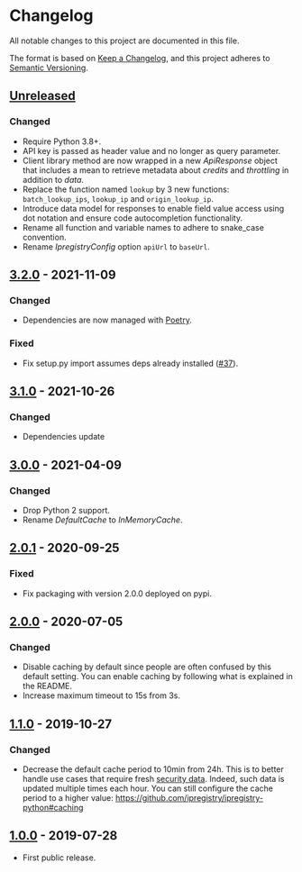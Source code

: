 # Changelog

All notable changes to this project are documented in this file.

The format is based on [Keep a Changelog](https://keepachangelog.com/en/1.0.0/),
and this project adheres to [Semantic Versioning](https://semver.org/spec/v2.0.0.html).

## [Unreleased]
### Changed
- Require Python 3.8+.
- API key is passed as header value and no longer as query parameter.
- Client library method are now wrapped in a new _ApiResponse_ object that includes a mean to retrieve metadata 
  about _credits_ and _throttling_ in addition to _data_.
- Replace the function named `lookup` by 3 new functions: `batch_lookup_ips`, `lookup_ip` and `origin_lookup_ip`.
- Introduce data model for responses to enable field value access using dot notation and ensure code autocompletion functionality.
- Rename all function and variable names to adhere to snake_case convention.
- Rename _IpregistryConfig_ option `apiUrl` to `baseUrl`.

## [3.2.0] - 2021-11-09
### Changed
- Dependencies are now managed with [Poetry](https://python-poetry.org).
### Fixed
- Fix setup.py import assumes deps already installed ([#37](https://github.com/ipregistry/ipregistry-python/issues/37)).

## [3.1.0] - 2021-10-26
### Changed
- Dependencies update

## [3.0.0] - 2021-04-09
### Changed
- Drop Python 2 support.
- Rename _DefaultCache_ to _InMemoryCache_.

## [2.0.1] - 2020-09-25
### Fixed
- Fix packaging with version 2.0.0 deployed on pypi.

## [2.0.0] - 2020-07-05
### Changed
- Disable caching by default since people are often confused by this default setting. You can enable caching by following what is explained in the README.
- Increase maximum timeout to 15s from 3s.

## [1.1.0] - 2019-10-27
### Changed
- Decrease the default cache period to 10min from 24h. 
This is to better handle use cases that require fresh [security data](https://ipregistry.co/docs/proxy-tor-threat-detection#content). 
Indeed, such data is updated multiple times each hour. 
You can still configure the cache period to a higher value:
https://github.com/ipregistry/ipregistry-python#caching

## [1.0.0] - 2019-07-28
- First public release.

[Unreleased]: https://github.com/ipregistry/ipregistry-javascript/compare/3.2.0...HEAD
[3.2.0]: https://github.com/ipregistry/ipregistry-javascript/releases/tag/3.1.0...3.2.0
[3.1.0]: https://github.com/ipregistry/ipregistry-javascript/releases/tag/3.0.0...3.1.0
[3.0.0]: https://github.com/ipregistry/ipregistry-javascript/releases/tag/2.0.1...3.0.0
[2.0.1]: https://github.com/ipregistry/ipregistry-javascript/releases/tag/2.0.0...2.0.1
[2.0.0]: https://github.com/ipregistry/ipregistry-javascript/releases/tag/1.1.0...2.0.0
[1.1.0]: https://github.com/ipregistry/ipregistry-javascript/releases/tag/1.0.0...1.1.0
[1.0.0]: https://github.com/ipregistry/ipregistry-javascript/releases/tag/1.0.0
